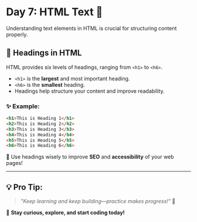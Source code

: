 # **Day 7: HTML Text 📄**  

Understanding text elements in HTML is crucial for structuring content properly.  

## 📌 **Headings in HTML**  
HTML provides six levels of headings, ranging from `<h1>` to `<h6>`.  
- `<h1>` is the **largest** and most important heading.  
- `<h6>` is the **smallest** heading.  
- Headings help structure your content and improve readability.  

### ✨ Example:
```html
<h1>This is Heading 1</h1>
<h2>This is Heading 2</h2>
<h3>This is Heading 3</h3>
<h4>This is Heading 4</h4>
<h5>This is Heading 5</h5>
<h6>This is Heading 6</h6>
```

🔹 Use headings wisely to improve **SEO** and **accessibility** of your web pages!  


---

## 💡 **Pro Tip:**  
> _"Keep learning and keep building—practice makes progress!"_ 💪  

🚀 **Stay curious, explore, and start coding today!**
